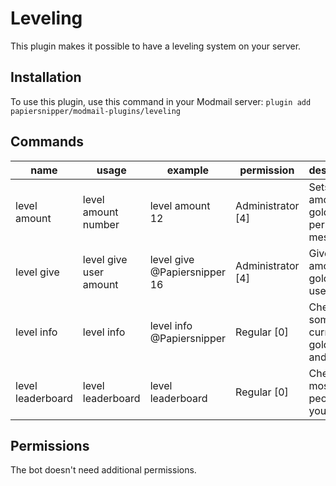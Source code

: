 # Leveling

This plugin makes it possible to have a leveling system on your server.

## Installation

To use this plugin, use this command in your Modmail server: `plugin add papiersnipper/modmail-plugins/leveling`

## Commands

| name               | usage                  | example                      | permission         |description                                   |
|--------------------|------------------------|------------------------------|--------------------|----------------------------------------------|
| level amount       | level amount number    | level amount 12              | Administrator [4]  | Sets the amount of gold given per message    |
| level give         | level give user amount | level give @Papiersnipper 16 | Administrator [4]  | Gives an amount of gold to the user          |
| level info         | level info             | level info @Papiersnipper    | Regular [0]        | Check someone's current gold, exp and level  |
| level leaderboard  | level leaderboard      | level leaderboard            | Regular [0]        | Check the most active people on your server  |

## Permissions

The bot doesn't need additional permissions.